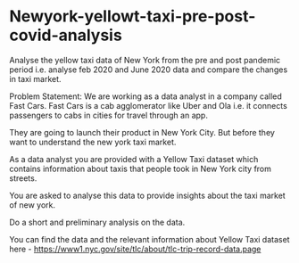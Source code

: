 # Newyork-yellowt-taxi-pre-post-covid-analysis
Analyse the yellow taxi data of New York from the pre and post pandemic period i.e. analyse feb 2020 and June 2020 data and compare the changes in taxi market.


Problem Statement:
We are working as a data analyst in a company called Fast Cars. Fast Cars is a cab agglomerator like Uber and Ola i.e. it connects passengers to cabs in cities for travel through an app.

They are going to launch their product in New York City. But before they want to understand the new york taxi market.

As a data analyst you are provided with a Yellow Taxi dataset which contains information about taxis that people took in New York city from streets.

You are asked to analyse this data to provide insights about the taxi market of new york.

Do a short and preliminary analysis on the data.

You can find the data and the relevant information about Yellow Taxi dataset here - https://www1.nyc.gov/site/tlc/about/tlc-trip-record-data.page



